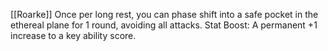 [[Roarke]]
Once per long rest, you can phase shift into a safe pocket in the ethereal plane for 1 round, avoiding all attacks. Stat Boost: A permanent +1 increase to a key ability score.